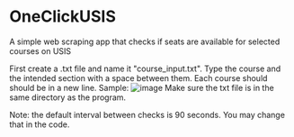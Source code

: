 # OneClickUSIS
A simple web scraping app that checks if seats are available for selected courses on USIS

First create a .txt file and name it "course_input.txt".
Type the course and the intended section with a space between them. Each course should should be in a new line.
Sample:
![image](https://github.com/sajid-sarker/OneClickUSIS/assets/92164150/1257341d-bf65-4fab-8d03-f978c708f0ff)
Make sure the txt file is in the same directory as the program.

Note: the default interval between checks is 90 seconds. You may change that in the code.
